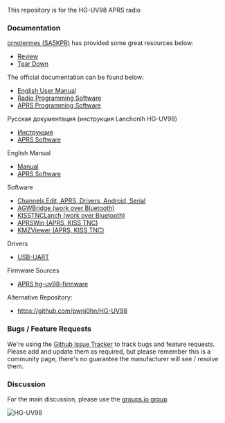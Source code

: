 This repository is for the HG-UV98 APRS radio

### Documentation
[ornotermes (SA5KPR)](https://github.com/ornotermes) has provided some great resources below:  
* [Review](https://www.reddit.com/r/amateurradio/comments/c0k0bh/first_look_at_hguv98_first_chinese_aprs_handheld/)  
* [Tear Down](https://www.reddit.com/r/amateurradio/comments/c3wurz/teardown_of_hguv98_the_first_chinese_aprs_handheld/)

The official documentation can be found below:  
* [English User Manual](https://ba4tb.qth.com/download/HG-UV98%20Manual.pdf)  
* [Radio Programming Software](https://ba4tb.qth.com/download/HG-UV98%20EN%20%20V2.0%20setup.rar) 
* [APRS Programming Software](http://www.ba4tb.qth.com/download/APRS_51Serial_20190525_A.rar)

Русская документация (инструкция Lanchonlh HG-UV98)
 * [Инструкция](https://github.com/dkxce/lanchonlh_hg-uv98_ru_manual)
 * [APRS Software](https://github.com/dkxce/HG-UV98/blob/master/Software/20200822%20Manual/Russian.md)

English Manual
 * [Manual](https://github.com/dkxce/lanchonlh_hg-uv98_ru_manual/tree/main/English)
 * [APRS Software](https://github.com/dkxce/HG-UV98/tree/master/Software/20200822%20Manual)

Software
 * [Channels Edit, APRS, Drivers, Android, Serial](Software)
 * [AGWBridge (work over Bluetooth)](https://github.com/dkxce/AGWBridge)
 * [KISSTNCLanch (work over Bluetooth)](https://github.com/dkxce/KISSTNCLanchHG-UV98)
 * [APRSWin (APRS, KISS TNC)](https://github.com/dkxce/APRSWin)
 * [KMZViewer (APRS, KISS TNC)](https://github.com/dkxce/KMZViewer)

Drivers     
 * [USB-UART](Drivers)

Firmware Sources   
 * [APRS hg-uv98-firmware](https://github.com/dkxce/hg-uv98-firmware)
 
Alternative Repository:             
 * https://github.com/pwnj0hn/HG-UV98

### Bugs / Feature Requests

We're using the [Github Issue Tracker](https://github.com/marrold/HG-UV98/issues) to track bugs and feature requests. Please add and update them as required, but please remember this is a community page, there's no guarantee the manufacturer will see / resolve them.

### Discussion

For the main discussion, please use the [groups.io group](https://groups.io/g/HG-UV98-users)

![HG-UV98](/images/HG-UV98.jpg )
